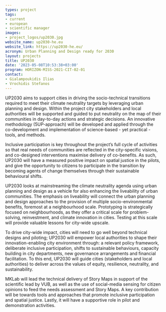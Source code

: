 ```yaml
---
types: project
tags:
- current
- european
- scientific manager 
images:
- project_logos/up2030.jpg
website_name: up2030-he.eu
website_link: https://up2030-he.eu/
acronym: Urban Planning and Design ready for 2030
layout: projects
title: UP2030
date: '2023-05-08T10:53:38+03:00'
program: HORIZON-MISS-2021-CIT-02-01
contact: 
- Gialampoukidis Ilias
- Vrochidis Stefanos
---
```

<p>
UP2030 aims to support cities in driving the socio-technical transitions required to meet their climate neutrality targets by leveraging urban planning and design. Within the project city stakeholders and local authorities will be supported and guided to put neutrality on the map of their communities in day-to-day actions and strategic decisions.  An innovative methodology (5UP-approach) will be developed and applied through the co-development and implementation of science-based - yet practical - tools, and methods.
</p>
<p>
Inclusive participation is key throughout the project’s full cycle of activities so that real needs of communities are reflected in the city-specific visions, and co-designed interventions maximise delivery of co-benefits. As such, UP2030 will have a measured positive impact on spatial justice in the pilots, and give the opportunity to citizens to participate in the transition by becoming agents of change themselves through their sustainable behavioural shifts.
</p>
<p>
UP2030 looks at mainstreaming the climate neutrality agenda using urban planning and design as a vehicle for also enhancing the liveability of urban communities. The emphasis on liveability will connect the urban planning and design approaches to the provision of multiple socio-environmental benefits, foremost at a neighbourhood scale. Prototyping is strategically focused on neighbourhoods, as they offer a critical scale for problem-solving, reinvestment, and climate innovation in cities. Testing at this scale will provide valuable lessons for city-wide upscale.
</p>
<p>
To drive city-wide impact, cities will need to go well beyond technical designs and piloting; UP2030 will empower local authorities to shape their innovation-enabling city environment through: a relevant policy framework, deliberate inclusive participation, shifts to sustainable behaviours, capacity building in city departments, new governance arrangements and financial facilitation. To this end, UP2030 will guide cities (stakeholders and local authorities) to deliver across the values of equity, resilience, neutrality, and sustainability.
</p>
<p>
MKLab will lead the technical delivery of Story Maps in support of the scientific lead by VUB, as well as the use of social-media sensing for citizen opinions to feed the needs assessment and Story Maps. A key contribution will be towards tools and approaches that promote inclusive participation and  spatial justice. Lastly, it will have a supportive role in pilot and demonstration activities.
</p>